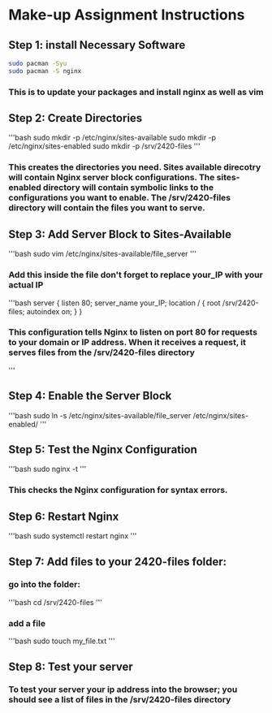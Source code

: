 # Make-up Assignment Instructions

## Step 1: install Necessary Software
```bash
sudo pacman -Syu
sudo pacman -S nginx
```
### This is to update your packages and install nginx as well as vim

## Step 2: Create Directories
'''bash 
sudo mkdir -p /etc/nginx/sites-available
sudo mkdir -p /etc/nginx/sites-enabled
sudo mkdir -p /srv/2420-files
'''
### This creates the directories you need. Sites available direcotry will contain Nginx server block configurations. The sites-enabled directory will contain symbolic links to the configurations you want to enable. The /srv/2420-files directory will contain the files you want to serve.

## Step 3: Add Server Block to Sites-Available
'''bash
sudo vim /etc/nginx/sites-available/file_server
'''
### Add this inside the file don't forget to replace your_IP with your actual IP
'''bash
server {
    listen 80;
    server_name your_IP;
    location / {
        root /srv/2420-files;
        autoindex on;
    }
}

### This configuration tells Nginx to listen on port 80 for requests to your domain or IP address. When it receives a request, it serves files from the /srv/2420-files directory
'''
## Step 4: Enable the Server Block
'''bash
sudo ln -s /etc/nginx/sites-available/file_server /etc/nginx/sites-enabled/
'''

## Step 5: Test the Nginx Configuration
'''bash 
sudo nginx -t 
'''
### This checks the Nginx configuration for syntax errors.

## Step 6: Restart Nginx
'''bash
sudo systemctl restart nginx
'''

## Step 7: Add files to your 2420-files folder:
### go into the folder:
'''bash
cd /srv/2420-files
'''
### add a file
'''bash
sudo touch my_file.txt
'''

## Step 8: Test your server 
### To test your server your ip address into the browser; you should see a list of files in the /srv/2420-files directory

